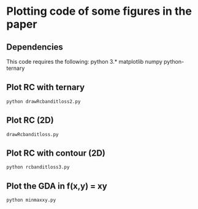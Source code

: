 
# Plotting code of some figures in the paper

## Dependencies
This code requires the following:
python 3.*
matplotlib
numpy
python-ternary
<!-- ## Installation

```
pip install python-ternary
``` -->

## Plot RC with ternary
```
python drawRcbanditloss2.py
```
## Plot RC (2D)
```
drawRcbanditloss.py
```
## Plot RC with contour (2D)
```
python rcbanditloss3.py
```
## Plot the  GDA in f(x,y) = xy
```
python minmaxxy.py
```

